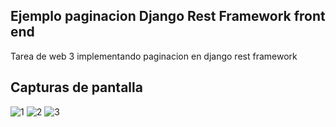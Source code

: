 ## Ejemplo paginacion Django Rest Framework front end
Tarea de web 3 implementando paginacion en django rest framework

## Capturas de pantalla
![1](https://github.com/user-attachments/assets/9a30e2e9-5827-4ad2-aecc-e66dc1e7fad5)
![2](https://github.com/user-attachments/assets/1f0faf12-9c96-4b81-b410-2e6624ce9f5f)
![3](https://github.com/user-attachments/assets/860ec9e2-0ef5-44a3-87c9-270bc3d5c59a)

